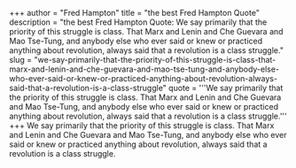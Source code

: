 +++
author = "Fred Hampton"
title = "the best Fred Hampton Quote"
description = "the best Fred Hampton Quote: We say primarily that the priority of this struggle is class. That Marx and Lenin and Che Guevara and Mao Tse-Tung, and anybody else who ever said or knew or practiced anything about revolution, always said that a revolution is a class struggle."
slug = "we-say-primarily-that-the-priority-of-this-struggle-is-class-that-marx-and-lenin-and-che-guevara-and-mao-tse-tung-and-anybody-else-who-ever-said-or-knew-or-practiced-anything-about-revolution-always-said-that-a-revolution-is-a-class-struggle"
quote = '''We say primarily that the priority of this struggle is class. That Marx and Lenin and Che Guevara and Mao Tse-Tung, and anybody else who ever said or knew or practiced anything about revolution, always said that a revolution is a class struggle.'''
+++
We say primarily that the priority of this struggle is class. That Marx and Lenin and Che Guevara and Mao Tse-Tung, and anybody else who ever said or knew or practiced anything about revolution, always said that a revolution is a class struggle.
